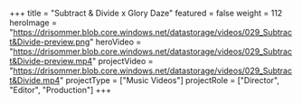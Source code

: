 +++
title = "Subtract & Divide x Glory Daze"
featured = false
weight = 112
heroImage = "https://drisommer.blob.core.windows.net/datastorage/videos/029_Subtract&Divide-preview.png"
heroVideo = "https://drisommer.blob.core.windows.net/datastorage/videos/029_Subtract&Divide-preview.mp4"
projectVideo = "https://drisommer.blob.core.windows.net/datastorage/videos/029_Subtract&Divide.mp4"
projectType = ["Music Videos"]
projectRole = ["Director", "Editor", "Production"]
+++
